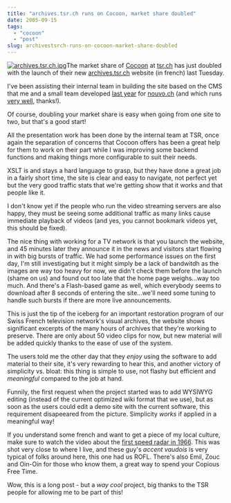 ```yaml
---
title: "archives.tsr.ch runs on Cocoon, market share doubled"
date: 2005-09-15
tags: 
  - "cocoon"
  - "post"
slug: archivestsrch-runs-on-cocoon-market-share-doubled
---
```


[![archives.tsr.ch.jpg](/assets/images/movable-type-blog-archives/archives.tsr.ch.jpg)](http://archives.tsr.ch)The market share of [Cocoon](http://cocoon.apache.org) at [tsr.ch](http://www.tsr.ch) has just doubled with the launch of their new [archives.tsr.ch](http://archives.tsr.ch) website (in french) last Tuesday.

I've been assisting their internal team in building the site based on the CMS that me and a small team developed [last year](http://codeconsult.ch/bertrand/archives/000370.html) for [nouvo.ch](http://nouvo.ch) (and which runs [very well](http://codeconsult.ch/bertrand/archives/000566.html), thanks!).

Of course, doubling your market share is easy when going from one site to two, but that's a good start!

All the presentation work has been done by the internal team at TSR, once again the separation of concerns that Cocoon offers has been a great help for them to work on their part while I was improving some backend functions and making things more configurable to suit their needs.

XSLT is and stays a hard language to grasp, but they have done a great job in a fairly short time, the site is clear and easy to navigate, not perfect yet but the very good traffic stats that we're getting show that it works and that people like it.

I don't know yet if the people who run the video streaming servers are also happy, they must be seeing some additional traffic as many links cause immediate playback of videos (and yes, you cannot bookmark videos yet, this should be fixed).

The nice thing with working for a TV network is that you launch the website, and 45 minutes later they announce it in the news and visitors start flowing in with big bursts of traffic. We had some performance issues on the first day, I'm still investigating but it might simply be a lack of bandwitdh as the images are way too heavy for now, we didn't check them before the launch (shame on us) and found out too late that the home page weighs...way too much. And there's a Flash-based game as well, which everybody seems to download after 8 seconds of entering the site...we'll need some tuning to handle such bursts if there are more live announcements.

This is just the tip of the iceberg for an important restoration program of our Swiss French television network's visual archives, the website shows significant excerpts of the many hours of archives that they're working to preserve. There are only about 50 video clips for now, but new material will be added quickly thanks to the ease of use of the system.

The users told me the other day that they _enjoy_ using the software to add material to their site, it's very rewarding to hear this, and another victory of simplicity vs. bloat: this thing is simple to use, not flashy but efficient and _meaningful_ compared to the job at hand.

Funnily, the first request when the project started was to add WYSIWYG editing (instead of the current optimized wiki format that we use), but as soon as the users could edit a demo site with the current software, this requirement disapeeared from the picture. Simplicity _works_ if applied in a meaningful way!

If you understand some french and want to get a piece of my local culture, make sure to watch the video about the [first speed radar in 1966](http://archives.tsr.ch/recherche?q_role=story&q_quick-search=radar). This was shot very close to where I live, and these guy's _accent vaudois_ is very typical of folks around here, this one had us ROFL. There's also Emil, Zouc and Oin-Oin for those who know them, a great way to spend your Copious Free Time.

Wow, this is a long post - but a _way cool_ project, big thanks to the TSR people for allowing me to be part of this!
